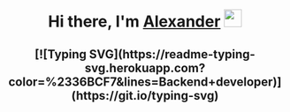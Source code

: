 
<h1 align="center">Hi there, I'm <a href="https://t.me.com/valiev88" target="_blank">Alexander</a> 
<img src="https://github.com/blackcater/blackcater/raw/main/images/Hi.gif" height="32"/></h1>
<h2 align="center">
  [![Typing SVG](https://readme-typing-svg.herokuapp.com?color=%2336BCF7&lines=Backend+developer)](https://git.io/typing-svg)
</h2>
